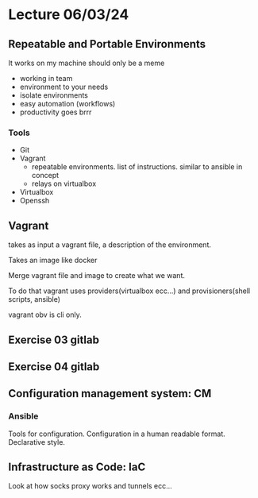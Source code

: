 # Lecture 06/03/24

## Repeatable and Portable Environments

It works on my machine should only be a meme

- working in team
- environment to your needs
- isolate environments
- easy automation (workflows)
- productivity goes brrr

### Tools

- Git
- Vagrant
  - repeatable environments. list of instructions. similar to ansible in concept
  - relays on virtualbox
- Virtualbox
- Openssh

## Vagrant

takes as input a vagrant file, a description of the environment.

Takes an image like docker

Merge vagrant file and image to create what we want.

To do that vagrant uses providers(virtualbox ecc...) and provisioners(shell scripts, ansible)

vagrant obv is cli only.

## Exercise 03 gitlab

## Exercise 04 gitlab

## Configuration management system: CM

### Ansible

Tools for configuration. Configuration in a human readable format. Declarative style.

## Infrastructure as Code: IaC

Look at how socks proxy works and tunnels ecc...